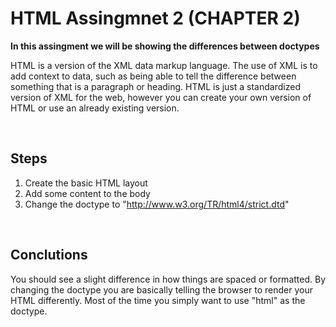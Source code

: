 # HTML Assingmnet 2 (CHAPTER 2)

**In this assingment we will be showing the differences between doctypes**

HTML is a version of the XML data markup language. The use of XML is to add context to data, such as being able to tell the difference between something that is a paragraph or heading. HTML is just a standardized version of XML for the web, however you can create your own version of HTML or use an already existing version.

<br>

## Steps

1. Create the basic HTML layout
2. Add some content to the body
2. Change the doctype to "http://www.w3.org/TR/html4/strict.dtd"

<br>

## Conclutions

You should see a slight difference in how things are spaced or formatted. By changing the doctype you are basically telling the browser to render your HTML differently. Most of the time you simply want to use "html" as the doctype.